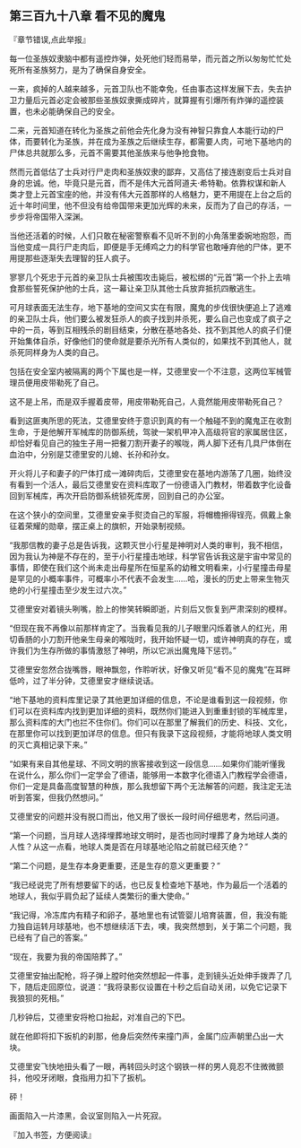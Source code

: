 ## 第三百九十八章 看不见的魔鬼
『章节错误,点此举报』

每一位圣族奴隶脑中都有遥控炸弹，处死他们轻而易举，而元首之所以匆匆忙忙处死所有圣族努力，是为了确保自身安全。

一来，疯掉的人越来越多，元首卫队也不能幸免，任由事态这样发展下去，失去护卫力量后元首必定会被那些圣族奴隶撕成碎片，就算握有引爆所有炸弹的遥控装置，也未必能确保自己的安全。

二来，元首知道在转化为圣族之前他会先化身为没有神智只靠食人本能行动的尸体，而要转化为圣族，并在成为圣族之后继续生存，都需要人肉，可地下基地内的尸体总共就那么多，元首不需要其他圣族来与他争抢食物。

然而元首低估了士兵对行尸走肉和圣族奴隶的鄙弃，又高估了接连剧变后士兵对自身的忠诚。他，毕竟只是元首，而不是伟大元首阿道夫·希特勒。依靠权谋和新人类才登上元首宝座的他，并没有伟大元首那样的人格魅力，更不用提在上台之后的近十年时间里，他不但没有给帝国带来更加光辉的未来，反而为了自己的存活，一步步将帝国带入深渊。

当他还活着的时候，人们只敢在秘密警察看不见听不到的小角落里委婉地抱怨，而当他变成一具行尸走肉后，即便是手无缚鸡之力的科学官也敢唾弃他的尸体，更不用提那些逐渐失去理智的狂人疯子。

寥寥几个死忠于元首的亲卫队士兵被围攻击毙后，被松绑的“元首”第一个扑上去啃食那些誓死保护他的士兵，这一幕让亲卫队其他士兵放弃抵抗四散逃生。

可月球表面无法生存，地下基地的空间又实在有限，魔鬼的步伐很快便追上了逃难的亲卫队士兵，他们要么被发狂杀人的疯子找到并杀死，要么自己也变成了疯子之中的一员，等到互相残杀的剧目结束，分散在基地各处、找不到其他人的疯子们便开始集体自杀，好像他们的使命就是要杀光所有人类似的，如果找不到其他人，就杀死同样身为人类的自己。

包括在安全室内被隔离的两个下属也是一样，艾德里安一个不注意，这两位军械管理员便用皮带勒死了自己。

这不是上吊，而是双手握着皮带，用皮带勒死自己，人竟然能用皮带勒死自己？

看到这匪夷所思的死法，艾德里安终于意识到真的有一个触碰不到的魔鬼正在收割生命，于是他解开军械库的防御系统，驾驶一架机甲冲入高级将官的家属居住区，却恰好看见自己的独生子用一把餐刀割开妻子的喉咙，两人脚下还有几具尸体倒在血泊中，分别是艾德里安的儿媳、长孙和孙女。

开火将儿子和妻子的尸体打成一滩碎肉后，艾德里安在基地内游荡了几圈，始终没有看到一个活人，最后艾德里安在资料库取了一份德语入门教材，带着数字化设备回到军械库，再次开启防御系统锁死库房，回到自己的办公室。

在这个狭小的空间里，艾德里安亲手熨烫自己的军服，将帽檐擦得锃亮，佩戴上象征着荣耀的勋章，摆正桌上的旗帜，开始录制视频。

“我那信教的妻子总是告诉我，这颗灭世小行星是神明对人类的审判，我不相信，因为我认为神是不存在的，至于小行星撞击地球，科学官告诉我这是宇宙中常见的事情，即使在我们这个尚未走出母星所在恒星系的幼稚文明看来，小行星撞击母星是罕见的小概率事件，可概率小不代表不会发生……哈，漫长的历史上带来生物灭绝的小行星撞击至少发生过六次。”

艾德里安对着镜头咧嘴，脸上的惨笑转瞬即逝，片刻后又恢复到严肃深刻的模样。

“但现在我不再像以前那样肯定了。当我看见我的儿子眼里闪烁着骇人的红光，用切香肠的小刀割开他亲生母亲的喉咙时，我开始怀疑一切，或许神明真的存在，或许我们为生存所做的事情激怒了神明，所以它派出魔鬼降下惩罚。”

艾德里安忽然合拢嘴唇，眼神飘忽，作聆听状，好像又听见“看不见的魔鬼”在耳畔低吟，过了半分钟，艾德里安才继续说话。

“地下基地的资料库里记录了其他更加详细的信息，不论是谁看到这一段视频，你们可以在资料库内找到更加详细的资料，既然你们能进入到重重封锁的军械库里，那么资料库的大门也拦不住你们。你们可以在那里了解我们的历史、科技、文化，在那里你可以找到更加详尽的信息。但只有我录下这段视频，才能将地球人类文明的灭亡真相记录下来。”

“如果有来自其他星球、不同文明的旅客接收到这一段信息……如果你们能听懂我在说什么，那么你们一定学会了德语，能够用一本数字化德语入门教程学会德语，你们一定是具备高度智慧的种族，那么我想留下两个无法解答的问题，我注定无法听到答案，但我仍然想问。”

艾德里安的问题并没有脱口而出，他又用了很长一段时间仔细思考，然后问道。

“第一个问题，当月球人选择埋葬地球文明时，是否也同时埋葬了身为地球人类的人性？从这一点看，地球人类是否在月球基地沦陷之前就已经灭绝？”

“第二个问题，是生存本身更重要，还是生存的意义更重要？”

“我已经说完了所有想要留下的话，也已反复检查地下基地，作为最后一个活着的地球人，我似乎肩负起了延续人类繁衍的重大使命。”

“我记得，冷冻库内有精子和卵子，基地里也有试管婴儿培育装置，但，我没有能力独自运转月球基地，也不想继续活下去，噢，我突然想到，关于第二个问题，我已经有了自己的答案。”

“现在，我要为我的帝国陪葬了。”

艾德里安抽出配枪，将子弹上膛时他突然想起一件事，走到镜头近处伸手拨弄了几下，随后走回原位，说道：“我将录影仪设置在十秒之后自动关闭，以免它记录下我狼狈的死相。”

几秒钟后，艾德里安将枪口抬起，对准自己的下巴。

就在他即将扣下扳机的刹那，他身后突然传来撞门声，金属门应声朝里凸出一大块。

艾德里安飞快地扭头看了一眼，再转回头时这个钢铁一样的男人竟忍不住微微颤抖，他咬牙闭眼，食指用力扣下了扳机。

砰！

画面陷入一片漆黑，会议室则陷入一片死寂。

『加入书签，方便阅读』


